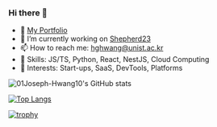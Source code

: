 ### Hi there 👋

- 🌱 [My Portfolio](https://01joseph-hwang10.github.io/)
- 🔭 I’m currently working on [Shepherd23](https://www.shepherd23.com/)
- 📫 How to reach me: hghwang@unist.ac.kr
- 🧰 Skills: JS/TS, Python, React, NestJS, Cloud Computing
- 🤔 Interests: Start-ups, SaaS, DevTools, Platforms

![01Joseph-Hwang10's GitHub stats](https://github-readme-stats.vercel.app/api?username=01Joseph-Hwang10\&show_icons=true\&rank_icon=github)

[![Top Langs](https://github-readme-stats.vercel.app/api/top-langs/?username=01Joseph-Hwang10\&layout=donut)](https://github.com/anuraghazra/github-readme-stats)

[![trophy](https://github-profile-trophy.vercel.app/?username=01Joseph-Hwang10&row=1)](https://github.com/ryo-ma/github-profile-trophy)

<!--
**01Joseph-Hwang10/01Joseph-Hwang10** is a ✨ _special_ ✨ repository because its `README.md` (this file) appears on your GitHub profile.

Here are some ideas to get you started:

- 🔭 I’m currently working on ...
- 🌱 I’m currently learning ...
- 👯 I’m looking to collaborate on ...
- 🤔 I’m looking for help with ...
- 💬 Ask me about ...
- 📫 How to reach me: ...
- 😄 Pronouns: ...
- ⚡ Fun fact: ...
-->
